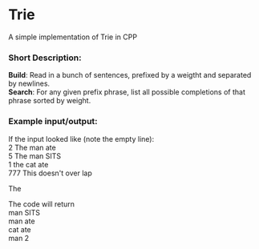 # Trie
A simple implementation of Trie in CPP  

### Short Description:  
**Build**: Read in a bunch of sentences, prefixed by a weigtht and separated by newlines.  
**Search**: For any given prefix phrase, list all possible completions of that phrase sorted by weight.  

### Example input/output:  
If the input looked like (note the empty line):  
2 The man ate  
5 The man SITS  
1 the cat ate  
777 This doesn't over lap  

The  

The code will return  
man SITS  
man ate  
cat ate  
man 2  
